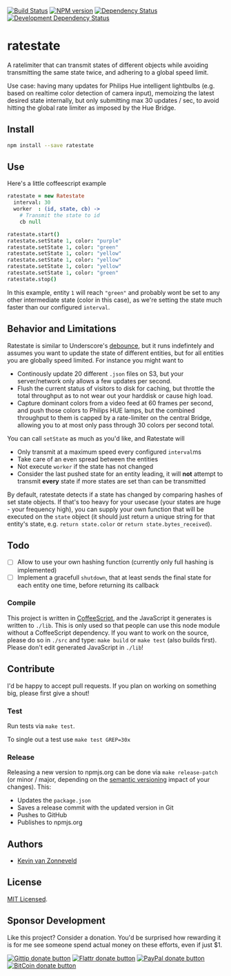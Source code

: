 <!-- badges/ -->
[![Build Status](https://secure.travis-ci.org/kvz/ratestate.png?branch=master)](http://travis-ci.org/kvz/ratestate "Check this project's build status on TravisCI")
[![NPM version](http://badge.fury.io/js/ratestate.png)](https://npmjs.org/package/ratestate "View this project on NPM")
[![Dependency Status](https://david-dm.org/kvz/ratestate.png?theme=shields.io)](https://david-dm.org/kvz/ratestate)
[![Development Dependency Status](https://david-dm.org/kvz/ratestate/dev-status.png?theme=shields.io)](https://david-dm.org/kvz/ratestate#info=devDependencies)
<!-- /badges -->

# ratestate

A ratelimiter that can transmit states of different objects while avoiding transmitting the same state twice, and adhering to a global speed limit.

Use case: having many updates for Philips Hue intelligent lightbulbs (e.g. based on realtime color detection of camera input), memoizing the latest desired state internally, but only submitting max 30 updates / sec, to avoid hitting the global rate limiter as imposed by the Hue Bridge.

## Install

```bash
npm install --save ratestate
```

## Use

Here's a little coffeescript example

```coffeescript
ratestate = new Ratestate
  interval: 30
  worker  : (id, state, cb) ->
    # Transmit the state to id
    cb null

ratestate.start()
ratestate.setState 1, color: "purple"
ratestate.setState 1, color: "green"
ratestate.setState 1, color: "yellow"
ratestate.setState 1, color: "yellow"
ratestate.setState 1, color: "yellow"
ratestate.setState 1, color: "green"
ratestate.stop()
```

In this example, entity `1` will reach `"green"` and probably wont be set to any other intermediate state (color in this case), as we're setting the state much faster than our configured `interval`.

## Behavior and Limitations

Ratestate is similar to Underscore's [debounce](http://underscorejs.org/#debounce), but it runs indefintely and assumes you want to update the state of different entities, but for all entities you are globally speed limited. For instance you might want to

 - Continously update 20 different `.json` files on S3, but your server/network only allows a few updates per second.
 - Flush the current status of visitors to disk for caching, but throttle the total throughput as to not wear out your harddisk or cause high load.
 - Capture dominant colors from a video feed at 60 frames per second, and push those colors to Philips HUE lamps, but the combined throughput to them is capped by a rate-limiter on the central Bridge, allowing you to at most only pass through 30 colors per second total.

You can call `setState` as much as you'd like, and Ratestate will

 - Only transmit at a maximum speed every configured `interval`ms
 - Take care of an even spread between the entities
 - Not execute `worker` if the state has not changed
 - Consider the last pushed state for an entity leading, it will **not** attempt to transmit **every** state if more states are set than can be transmitted

By default, ratestate detects if a state has changed by comparing hashes of set state objects. If that's too heavy for your usecase (your states are huge - your frequency high), you can supply your own function that will be executed on the `state` object (it should just return a unique string for that entity's state, e.g. `return state.color` or `return state.bytes_received`).

## Todo

 - [ ] Allow to use your own hashing function (currently only full hashing is implemented)
 - [ ] Implement a gracefull `shutdown`, that at least sends the final state for each entity one time, before returning its callback

### Compile

This project is written in [CoffeeScript](http://coffeescript.org/), and the JavaScript it generates is written to `./lib`. This is only used so that people can use this node module without a CoffeeScript dependency. If you want to work on the source, please do so in `./src` and type: `make build` or `make test` (also builds first). Please don't edit generated JavaScript in `./lib`!


## Contribute

I'd be happy to accept pull requests. If you plan on working on something big, please first give a shout!


### Test

Run tests via `make test`.

To single out a test use `make test GREP=30x`


### Release

Releasing a new version to npmjs.org can be done via `make release-patch` (or minor / major, depending on the [semantic versioning](http://semver.org/) impact of your changes). This:

 - Updates the `package.json`
 - Saves a release commit with the updated version in Git
 - Pushes to GitHub
 - Publishes to npmjs.org

## Authors

 - [Kevin van Zonneveld](https://twitter.com/kvz)

## License

[MIT Licensed](LICENSE).

## Sponsor Development

Like this project? Consider a donation.
You'd be surprised how rewarding it is for me see someone spend actual money on these efforts, even if just $1.

<!-- badges/ -->
[![Gittip donate button](http://img.shields.io/gittip/kvz.png)](https://www.gittip.com/kvz/ "Sponsor the development of ratestate via Gittip")
[![Flattr donate button](http://img.shields.io/flattr/donate.png?color=yellow)](https://flattr.com/submit/auto?user_id=kvz&url=https://github.com/kvz/ratestate&title=ratestate&language=&tags=github&category=software "Sponsor the development of ratestate via Flattr")
[![PayPal donate button](http://img.shields.io/paypal/donate.png?color=yellow)](https://www.paypal.com/cgi-bin/webscr?cmd=_donations&business=kevin%40vanzonneveld%2enet&lc=NL&item_name=Open%20source%20donation%20to%20Kevin%20van%20Zonneveld&currency_code=USD&bn=PP-DonationsBF%3abtn_donate_SM%2egif%3aNonHosted "Sponsor the development of ratestate via Paypal")
[![BitCoin donate button](http://img.shields.io/bitcoin/donate.png?color=yellow)](https://coinbase.com/checkouts/19BtCjLCboRgTAXiaEvnvkdoRyjd843Dg2 "Sponsor the development of ratestate via BitCoin")
<!-- /badges -->
